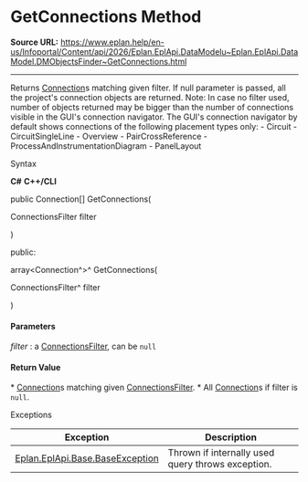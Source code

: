 # GetConnections Method

**Source URL:** https://www.eplan.help/en-us/Infoportal/Content/api/2026/Eplan.EplApi.DataModelu~Eplan.EplApi.DataModel.DMObjectsFinder~GetConnections.html

---

Returns [Connection](Eplan.EplApi.DataModelu~Eplan.EplApi.DataModel.Connection.html)s matching given filter. If null parameter is passed, all the project's connection objects are returned. Note: In case no filter used, number of objects returned may be bigger than the number of connections visible in the GUI's connection navigator. The GUI's connection navigator by default shows connections of the following placement types only: - Circuit - CircuitSingleLine - Overview - PairCrossReference - ProcessAndInstrumentationDiagram - PanelLayout

Syntax

**C#**
**C++/CLI**


public Connection[] GetConnections( 

   ConnectionsFilter filter

)

public:

array<Connection^>^ GetConnections( 

   ConnectionsFilter^ filter

)


#### Parameters

*filter*
:   a [ConnectionsFilter](Eplan.EplApi.DataModelu~Eplan.EplApi.DataModel.ConnectionsFilter.html), can be `null`

#### Return Value

\* [Connection](Eplan.EplApi.DataModelu~Eplan.EplApi.DataModel.Connection.html)s matching given [ConnectionsFilter](Eplan.EplApi.DataModelu~Eplan.EplApi.DataModel.ConnectionsFilter.html). \* All [Connection](Eplan.EplApi.DataModelu~Eplan.EplApi.DataModel.Connection.html)s if filter is `null`.

Exceptions

| Exception | Description |
| --- | --- |
| [Eplan.EplApi.Base.BaseException](Eplan.EplApi.Baseu~Eplan.EplApi.Base.BaseException.html) | Thrown if internally used query throws exception. |

